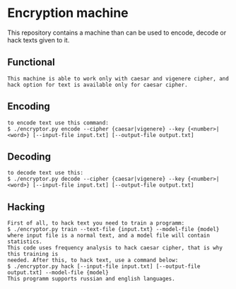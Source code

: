 # Encryption machine
This repository contains a machine than can be used to encode, decode or hack texts given to it.
## Functional
	This machine is able to work only with caesar and vigenere cipher, and hack option for text is available only for caesar cipher.
## Encoding
	to encode text use this command:
	$ ./encryptor.py encode --cipher {caesar|vigenere} --key {<number>|<word>} [--input-file input.txt] [--output-file output.txt]
## Decoding
	to decode text use this:
	$ ./encryptor.py decode --cipher {caesar|vigenere} --key {<number>|<word>} [--input-file input.txt] [--output-file output.txt]
## Hacking
	First of all, to hack text you need to train a programm:
	$ ./encryptor.py train --text-file {input.txt} --model-file {model}
	where input file is a normal text, and a model file will contain statistics.
	This code uses frequency analysis to hack caesar cipher, that is why this training is 
	needed. After this, to hack text, use a command below:
	$ ./encryptor.py hack [--input-file input.txt] [--output-file output.txt] --model-file {model}
	This programm supports russian and english languages.

